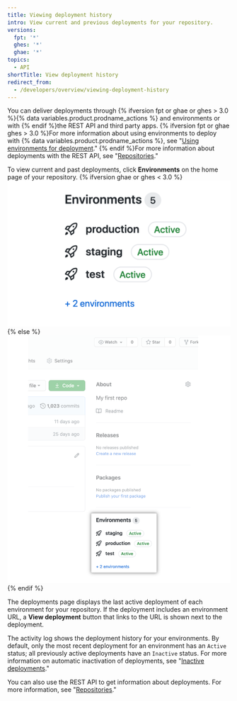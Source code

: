 ```yaml
---
title: Viewing deployment history
intro: View current and previous deployments for your repository.
versions:
  fpt: '*'
  ghes: '*'
  ghae: '*'
topics:
  - API
shortTitle: View deployment history
redirect_from:
  - /developers/overview/viewing-deployment-history
---
```



You can deliver deployments through {% ifversion fpt or ghae or ghes > 3.0 %}{% data variables.product.prodname_actions %} and environments or with {% endif %}the REST API and third party apps. {% ifversion fpt or ghae ghes > 3.0 %}For more information about using environments to deploy with {% data variables.product.prodname_actions %}, see "[Using environments for deployment](/actions/deployment/using-environments-for-deployment)." {% endif %}For more information about deployments with the REST API, see "[Repositories](/rest/reference/repos#deployments)."

To view current and past deployments, click **Environments** on the home page of your repository.
{% ifversion ghae or ghes < 3.0 %}
![Environments](/assets/images/enterprise/2.22/environments-sidebar.png){% else %}
![Environments](/assets/images/environments-sidebar.png){% endif %}

The deployments page displays the last active deployment of each environment for your repository. If the deployment includes an environment URL, a **View deployment** button that links to the URL is shown next to the deployment.

The activity log shows the deployment history for your environments. By default, only the most recent deployment for an environment has an `Active` status; all previously active deployments have an `Inactive` status. For more information on automatic inactivation of deployments, see "[Inactive deployments](/rest/reference/repos#inactive-deployments)."

You can also use the REST API to get information about deployments. For more information, see "[Repositories](/rest/reference/repos#deployments)."
